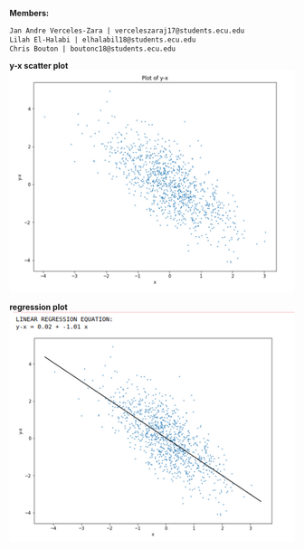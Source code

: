**Members:** 

	Jan Andre Verceles-Zara | verceleszaraj17@students.ecu.edu
	Lilah El-Halabi | elhalabil18@students.ecu.edu
	Chris Bouton | boutonc18@students.ecu.edu
  
  **y-x scatter plot**
  ![](https://github.com/JandreZara/CSCI4120-Group5/blob/main/HW3/y-x%20scatter%20HW3.PNG)
  
  
  **regression plot**
  ![](https://github.com/JandreZara/CSCI4120-Group5/blob/main/HW3/Regression%20HW3.PNG)
